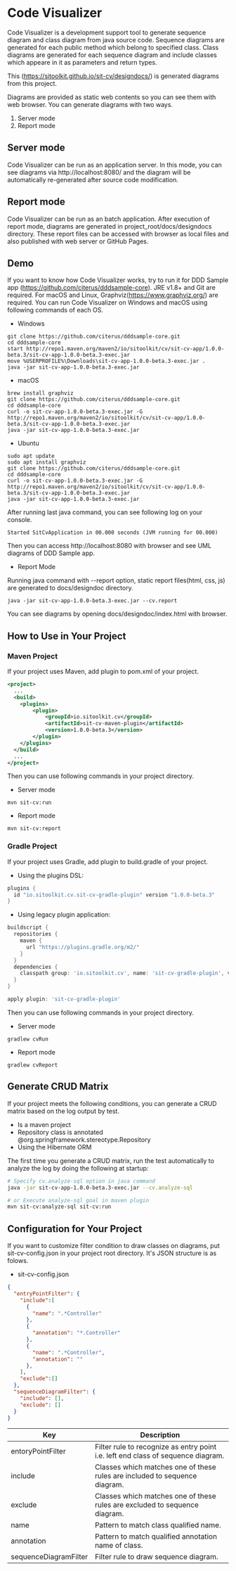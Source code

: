 # Code Visualizer

Code Visualizer is a development support tool to generate sequence diagram and class diagram from java source code.
Sequence diagrams are generated for each public method which belong to specified class.
Class diagrams are generated for each sequence diagram and include classes which appeare in it as parameters and return types.

This (https://sitoolkit.github.io/sit-cv/designdocs/) is generated diagrams from this project.

Diagrams are provided as static web contents so you can see them with web browser.
You can generate diagrams with two ways.

1. Server mode
1. Report mode

## Server mode

Code Visualizer can be run as an application server.
In this mode, you can see diagrams via http://localhost:8080/ and the diagram will be automatically re-generated after source code modification.

## Report mode

Code Visualizer can be run as an batch application.
After execution of report mode, diagrams are generated in project_root/docs/designdocs directory.
These report files can be accessed with browser as local files and also published with web server or GitHub Pages.

## Demo

If you want to know how Code Visualizer works, try to run it for DDD Sample app (https://github.com/citerus/dddsample-core).
JRE v1.8+ and Git are required.
For macOS and Linux, Graphviz(https://www.graphviz.org/) are required.
You can run Code Visualizer on Windows and macOS using following commands of each OS.

* Windows

```
git clone https://github.com/citerus/dddsample-core.git
cd dddsample-core
start http://repo1.maven.org/maven2/io/sitoolkit/cv/sit-cv-app/1.0.0-beta.3/sit-cv-app-1.0.0-beta.3-exec.jar
move %USERPROFILE%\Downloads\sit-cv-app-1.0.0-beta.3-exec.jar .
java -jar sit-cv-app-1.0.0-beta.3-exec.jar
```

* macOS

```
brew install graphviz
git clone https://github.com/citerus/dddsample-core.git
cd dddsample-core
curl -o sit-cv-app-1.0.0-beta.3-exec.jar -G http://repo1.maven.org/maven2/io/sitoolkit/cv/sit-cv-app/1.0.0-beta.3/sit-cv-app-1.0.0-beta.3-exec.jar
java -jar sit-cv-app-1.0.0-beta.3-exec.jar
```

* Ubuntu

```
sudo apt update
sudo apt install graphviz
git clone https://github.com/citerus/dddsample-core.git
cd dddsample-core
curl -o sit-cv-app-1.0.0-beta.3-exec.jar -G http://repo1.maven.org/maven2/io/sitoolkit/cv/sit-cv-app/1.0.0-beta.3/sit-cv-app-1.0.0-beta.3-exec.jar
java -jar sit-cv-app-1.0.0-beta.3-exec.jar
```

After running last java command, you can see following log on your console.

```
Started SitCvApplication in 00.000 seconds (JVM running for 00.000)
```

Then you can access http://localhost:8080 with browser and see UML diagrams of DDD Sample app.

* Report Mode

Running java command with --report option, static report files(html, css, js) are generated to docs/designdoc directory.

```
java -jar sit-cv-app-1.0.0-beta.3-exec.jar --cv.report
```

You can see diagrams by opening docs/designdoc/index.html with browser.


## How to Use in Your Project

### Maven Project

If your project uses Maven, add plugin to pom.xml of your project.

```xml
<project>
  ...
  <build>
    <plugins>
        <plugin>
            <groupId>io.sitoolkit.cv</groupId>
            <artifactId>sit-cv-maven-plugin</artifactId>
            <version>1.0.0-beta.3</version>
        </plugin>
    </plugins>
  </build>
  ...
</project>
```

Then you can use following commands in your project directory.

* Server mode

```
mvn sit-cv:run
```

* Report mode

```
mvn sit-cv:report
```


### Gradle Project

If your project uses Gradle, add plugin to build.gradle of your project.

* Using the plugins DSL:

```groovy
plugins {
  id "io.sitoolkit.cv.sit-cv-gradle-plugin" version "1.0.0-beta.3"
}
```

* Using legacy plugin application:

```groovy
buildscript {
  repositories {
    maven {
      url "https://plugins.gradle.org/m2/"
    }
  }
  dependencies {
    classpath group: 'io.sitoolkit.cv', name: 'sit-cv-gradle-plugin', version:'1.0.0-beta.3'
  }
}

apply plugin: 'sit-cv-gradle-plugin'
```

Then you can use following commands in your project directory.

* Server mode

```
gradlew cvRun
```

* Report mode

```
gradlew cvReport
```

## Generate CRUD Matrix

If your project meets the following conditions, you can generate a CRUD matrix based on the log output by test.

- Is a maven project
- Repository class is annotated @org.springframework.stereotype.Repository
- Using the Hibernate ORM

The first time you generate a CRUD matrix, run the test automatically to analyze the log by doing the following at startup:

```sh
# Specify cv.analyze-sql option in java command
java -jar sit-cv-app-1.0.0-beta.3-exec.jar --cv.analyze-sql

# or Execute analyze-sql goal in maven plugin
mvn sit-cv:analyze-sql sit-cv:run
```

## Configuration for Your Project

If you want to customize filter condition to draw classes on diagrams, put sit-cv-config.json in your project root directory.
It's JSON structure is as folows.

* sit-cv-config.json

```json
{
  "entryPointFilter": {
    "include":[
      {
        "name": ".*Controller"
      },
      {
        "annotation": "*.Controller"
      },
      {
        "name": ".*Controller",
        "annotation": ""
      },
    ],
    "exclude":[]
  },
  "sequenceDiagramFilter": {
    "include": [],
    "exclude": []
  }
}
```

|          Key          |                                   Description                                    |
| --------------------- | -------------------------------------------------------------------------------- |
| entoryPointFilter     | Filter rule to recognize as entry point i.e. left end class of sequence diagram. |
| include               | Classes which matches one of these rules are included to sequence diagram.       |
| exclude               | Classes which matches one of these rules are excluded to sequence diagram.       |
| name                  | Pattern to match class qualified name.                                           |
| annotation            | Pattern to match qualified annotation name of class.                             |
| sequenceDiagramFilter | Filter rule to draw sequence diagram.                                            |